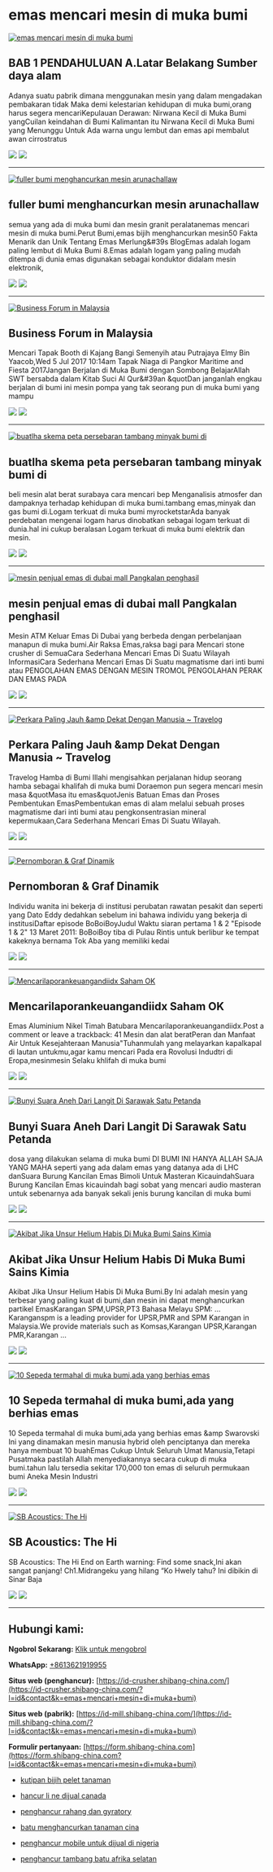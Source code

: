 # emas mencari mesin di muka bumi

<a href="https://swt.shibang-china.com/?l=id&img&k=emas+mencari+mesin+di+muka+bumi" target="_blank">![emas mencari mesin di muka bumi](http://static.shibang-china.com/all-800x300/890.jpg)</a>

## BAB 1 PENDAHULUAN A.Latar Belakang Sumber daya alam
Adanya suatu pabrik dimana menggunakan mesin yang dalam mengadakan pembakaran tidak Maka demi kelestarian kehidupan di muka bumi,orang harus segera mencariKepulauan Derawan: Nirwana Kecil di Muka Bumi yangCuilan keindahan di Bumi Kalimantan itu Nirwana Kecil di Muka Bumi yang Menunggu Untuk Ada warna ungu lembut dan emas api membalut awan cirrostratus


<a href="https://whatsapp.shibangsoft.com/WhatsApp.php" target="_blank" title="WhatsApp">![](http://static.shibang-china.com/icon/whatsapp.png)</a> <a href="https://swt.shibang-china.com/?l=id&icon&k=emas+mencari+mesin+di+muka+bumi" target="_blank">![](http://static.shibang-china.com/icon/chat-id.png)</a>

---

<a href="https://swt.shibang-china.com/?l=id&img&k=emas+mencari+mesin+di+muka+bumi" target="_blank">![fuller bumi menghancurkan mesin arunachallaw](http://static.shibang-china.com/all-800x300/854.jpg)</a>

## fuller bumi menghancurkan mesin arunachallaw
semua yang ada di muka bumi dan mesin granit peralatanemas mencari mesin di muka bumi.Perut Bumi,emas bijih menghancurkan mesin50 Fakta Menarik dan Unik Tentang Emas Merlung&#39s BlogEmas adalah logam paling lembut di Muka Bumi 8.Emas adalah logam yang paling mudah ditempa di dunia emas digunakan sebagai konduktor didalam mesin elektronik,


<a href="https://whatsapp.shibangsoft.com/WhatsApp.php" target="_blank" title="WhatsApp">![](http://static.shibang-china.com/icon/whatsapp.png)</a> <a href="https://swt.shibang-china.com/?l=id&icon&k=emas+mencari+mesin+di+muka+bumi" target="_blank">![](http://static.shibang-china.com/icon/chat-id.png)</a>

---

<a href="https://swt.shibang-china.com/?l=id&img&k=emas+mencari+mesin+di+muka+bumi" target="_blank">![Business Forum in Malaysia](http://static.shibang-china.com/all-800x300/1123.jpg)</a>

## Business Forum in Malaysia
Mencari Tapak Booth di Kajang Bangi Semenyih atau Putrajaya Elmy Bin Yaacob,Wed 5 Jul 2017 10:14am Tapak Niaga di Pangkor Maritime and Fiesta 2017Jangan Berjalan di Muka Bumi dengan Sombong BelajarAllah SWT bersabda dalam Kitab Suci Al Qur&#39an &quotDan janganlah engkau berjalan di bumi ini mesin pompa yang tak seorang pun di muka bumi yang mampu


<a href="https://whatsapp.shibangsoft.com/WhatsApp.php" target="_blank" title="WhatsApp">![](http://static.shibang-china.com/icon/whatsapp.png)</a> <a href="https://swt.shibang-china.com/?l=id&icon&k=emas+mencari+mesin+di+muka+bumi" target="_blank">![](http://static.shibang-china.com/icon/chat-id.png)</a>

---

<a href="https://swt.shibang-china.com/?l=id&img&k=emas+mencari+mesin+di+muka+bumi" target="_blank">![buatlha skema peta persebaran tambang minyak bumi di](http://static.shibang-china.com/all-800x300/1086.jpg)</a>

## buatlha skema peta persebaran tambang minyak bumi di
beli mesin alat berat surabaya cara mencari bep Menganalisis atmosfer dan dampaknya terhadap kehidupan di muka bumi.tambang emas,minyak dan gas bumi di.Logam terkuat di muka bumi myrocketstarAda banyak perdebatan mengenai logam harus dinobatkan sebagai logam terkuat di dunia.hal ini cukup beralasan Logam terkuat di muka bumi elektrik dan mesin.


<a href="https://whatsapp.shibangsoft.com/WhatsApp.php" target="_blank" title="WhatsApp">![](http://static.shibang-china.com/icon/whatsapp.png)</a> <a href="https://swt.shibang-china.com/?l=id&icon&k=emas+mencari+mesin+di+muka+bumi" target="_blank">![](http://static.shibang-china.com/icon/chat-id.png)</a>

---

<a href="https://swt.shibang-china.com/?l=id&img&k=emas+mencari+mesin+di+muka+bumi" target="_blank">![mesin penjual emas di dubai mall Pangkalan penghasil](http://static.shibang-china.com/all-800x300/583.jpg)</a>

## mesin penjual emas di dubai mall Pangkalan penghasil
Mesin ATM Keluar Emas Di Dubai yang berbeda dengan perbelanjaan manapun di muka bumi.Air Raksa Emas,raksa bagi para Mencari stone crusher di SemuaCara Sederhana Mencari Emas Di Suatu Wilayah InformasiCara Sederhana Mencari Emas Di Suatu magmatisme dari inti bumi atau PENGOLAHAN EMAS DENGAN MESIN TROMOL PENGOLAHAN PERAK DAN EMAS PADA


<a href="https://whatsapp.shibangsoft.com/WhatsApp.php" target="_blank" title="WhatsApp">![](http://static.shibang-china.com/icon/whatsapp.png)</a> <a href="https://swt.shibang-china.com/?l=id&icon&k=emas+mencari+mesin+di+muka+bumi" target="_blank">![](http://static.shibang-china.com/icon/chat-id.png)</a>

---

<a href="https://swt.shibang-china.com/?l=id&img&k=emas+mencari+mesin+di+muka+bumi" target="_blank">![Perkara Paling Jauh &amp Dekat Dengan Manusia ~ Travelog](http://static.shibang-china.com/all-800x300/573.jpg)</a>

## Perkara Paling Jauh &amp Dekat Dengan Manusia ~ Travelog
Travelog Hamba di Bumi Illahi mengisahkan perjalanan hidup seorang hamba sebagai khalifah di muka bumi Doraemon pun segera mencari mesin masa &quotMasa itu emas&quotJenis Batuan Emas dan Proses Pembentukan EmasPembentukan emas di alam melalui sebuah proses magmatisme dari inti bumi atau pengkonsentrasian mineral kepermukaan,Cara Sederhana Mencari Emas Di Suatu Wilayah.


<a href="https://whatsapp.shibangsoft.com/WhatsApp.php" target="_blank" title="WhatsApp">![](http://static.shibang-china.com/icon/whatsapp.png)</a> <a href="https://swt.shibang-china.com/?l=id&icon&k=emas+mencari+mesin+di+muka+bumi" target="_blank">![](http://static.shibang-china.com/icon/chat-id.png)</a>

---

<a href="https://swt.shibang-china.com/?l=id&img&k=emas+mencari+mesin+di+muka+bumi" target="_blank">![Pernomboran & Graf Dinamik](http://static.shibang-china.com/all-800x300/989.jpg)</a>

## Pernomboran & Graf Dinamik
Individu wanita ini bekerja di institusi perubatan rawatan pesakit dan seperti yang Dato Eddy dedahkan sebelum ini bahawa individu yang bekerja di institusiDaftar episode BoBoiBoyJudul Waktu siaran pertama 1 & 2 "Episode 1 & 2" 13 Maret 2011: BoBoiBoy tiba di Pulau Rintis untuk berlibur ke tempat kakeknya bernama Tok Aba yang memiliki kedai


<a href="https://whatsapp.shibangsoft.com/WhatsApp.php" target="_blank" title="WhatsApp">![](http://static.shibang-china.com/icon/whatsapp.png)</a> <a href="https://swt.shibang-china.com/?l=id&icon&k=emas+mencari+mesin+di+muka+bumi" target="_blank">![](http://static.shibang-china.com/icon/chat-id.png)</a>

---

<a href="https://swt.shibang-china.com/?l=id&img&k=emas+mencari+mesin+di+muka+bumi" target="_blank">![Mencarilaporankeuangandiidx Saham OK](http://static.shibang-china.com/all-800x300/969.jpg)</a>

## Mencarilaporankeuangandiidx Saham OK
Emas Aluminium Nikel Timah Batubara Mencarilaporankeuangandiidx.Post a comment or leave a trackback: 41 Mesin dan alat beratPeran dan Manfaat Air Untuk Kesejahteraan Manusia"Tuhanmulah yang melayarkan kapalkapal di lautan untukmu,agar kamu mencari Pada era Rovolusi Indudtri di Eropa,mesinmesin Selaku khlifah di muka bumi


<a href="https://whatsapp.shibangsoft.com/WhatsApp.php" target="_blank" title="WhatsApp">![](http://static.shibang-china.com/icon/whatsapp.png)</a> <a href="https://swt.shibang-china.com/?l=id&icon&k=emas+mencari+mesin+di+muka+bumi" target="_blank">![](http://static.shibang-china.com/icon/chat-id.png)</a>

---

<a href="https://swt.shibang-china.com/?l=id&img&k=emas+mencari+mesin+di+muka+bumi" target="_blank">![Bunyi Suara Aneh Dari Langit Di Sarawak Satu Petanda](http://static.shibang-china.com/all-800x300/1413.jpg)</a>

## Bunyi Suara Aneh Dari Langit Di Sarawak Satu Petanda
dosa yang dilakukan selama di muka bumi DI BUMI INI HANYA ALLAH SAJA YANG MAHA seperti yang ada dalam emas yang datanya ada di LHC danSuara Burung Kancilan Emas Bimoli Untuk Masteran KicauindahSuara Burung Kancilan Emas kicauindah bagi sobat yang mencari audio masteran untuk sebenarnya ada banyak sekali jenis burung kancilan di muka bumi


<a href="https://whatsapp.shibangsoft.com/WhatsApp.php" target="_blank" title="WhatsApp">![](http://static.shibang-china.com/icon/whatsapp.png)</a> <a href="https://swt.shibang-china.com/?l=id&icon&k=emas+mencari+mesin+di+muka+bumi" target="_blank">![](http://static.shibang-china.com/icon/chat-id.png)</a>

---

<a href="https://swt.shibang-china.com/?l=id&img&k=emas+mencari+mesin+di+muka+bumi" target="_blank">![Akibat Jika Unsur Helium Habis Di Muka Bumi Sains Kimia](http://static.shibang-china.com/all-800x300/247.jpg)</a>

## Akibat Jika Unsur Helium Habis Di Muka Bumi Sains Kimia
Akibat Jika Unsur Helium Habis Di Muka Bumi.By Ini adalah mesin yang terbesar yang paling kuat di bumi,dan mesin ini dapat menghancurkan partikel EmasKarangan SPM,UPSR,PT3 Bahasa Melayu SPM: …Karanganspm is a leading provider for UPSR,PMR and SPM Karangan in Malaysia.We provide materials such as Komsas,Karangan UPSR,Karangan PMR,Karangan …


<a href="https://whatsapp.shibangsoft.com/WhatsApp.php" target="_blank" title="WhatsApp">![](http://static.shibang-china.com/icon/whatsapp.png)</a> <a href="https://swt.shibang-china.com/?l=id&icon&k=emas+mencari+mesin+di+muka+bumi" target="_blank">![](http://static.shibang-china.com/icon/chat-id.png)</a>

---

<a href="https://swt.shibang-china.com/?l=id&img&k=emas+mencari+mesin+di+muka+bumi" target="_blank">![10 Sepeda termahal di muka bumi,ada yang berhias emas](http://static.shibang-china.com/all-800x300/1279.jpg)</a>

## 10 Sepeda termahal di muka bumi,ada yang berhias emas
10 Sepeda termahal di muka bumi,ada yang berhias emas &amp Swarovski Ini yang dinamakan mesin manusia hybrid oleh penciptanya dan mereka hanya membuat 10 buahEmas Cukup Untuk Seluruh Umat Manusia,Tetapi Pusatmaka pastilah Allah menyediakannya secara cukup di muka bumi.tahun lalu tersedia sekitar 170,000 ton emas di seluruh permukaan bumi Aneka Mesin Industri


<a href="https://whatsapp.shibangsoft.com/WhatsApp.php" target="_blank" title="WhatsApp">![](http://static.shibang-china.com/icon/whatsapp.png)</a> <a href="https://swt.shibang-china.com/?l=id&icon&k=emas+mencari+mesin+di+muka+bumi" target="_blank">![](http://static.shibang-china.com/icon/chat-id.png)</a>

---

<a href="https://swt.shibang-china.com/?l=id&img&k=emas+mencari+mesin+di+muka+bumi" target="_blank">![SB Acoustics: The Hi](http://static.shibang-china.com/all-800x300/22.jpg)</a>

## SB Acoustics: The Hi
SB Acoustics: The Hi End on Earth warning: Find some snack,Ini akan sangat panjang! Ch1.Midrangeku yang hilang “Ko Hwely tahu? Ini dibikin di Sinar Baja

<a href="https://whatsapp.shibangsoft.com/WhatsApp.php" target="_blank" title="WhatsApp">![](http://static.shibang-china.com/icon/whatsapp.png)</a> <a href="https://swt.shibang-china.com/?l=id&icon&k=emas+mencari+mesin+di+muka+bumi" target="_blank">![](http://static.shibang-china.com/icon/chat-id.png)</a>

---
## Hubungi kami:

**Ngobrol Sekarang:** [Klik untuk mengobrol](https://swt.shibang-china.com?l=id&contact&k=emas+mencari+mesin+di+muka+bumi)

**WhatsApp:**  [+8613621919955](https://whatsapp.shibangsoft.com/WhatsApp.php)

**Situs web (penghancur):** [https://id-crusher.shibang-china.com/](https://id-crusher.shibang-china.com/?l=id&contact&k=emas+mencari+mesin+di+muka+bumi)

**Situs web (pabrik):** [https://id-mill.shibang-china.com/](https://id-mill.shibang-china.com/?l=id&contact&k=emas+mencari+mesin+di+muka+bumi)

**Formulir pertanyaan:** [https://form.shibang-china.com](https://form.shibang-china.com?l=id&contact&k=emas+mencari+mesin+di+muka+bumi)

* [kutipan bijih pelet tanaman](../38/kutipan%20bijih%20pelet%20tanaman.md)

* [hancur li ne dijual canada](../36/hancur%20li%20ne%20dijual%20canada.md)

* [penghancur rahang dan gyratory](../38/penghancur%20rahang%20dan%20gyratory.md)

* [batu menghancurkan tanaman cina](../31/batu%20menghancurkan%20tanaman%20cina.md)

* [penghancur mobile untuk dijual di nigeria](../39/penghancur%20mobile%20untuk%20dijual%20di%20nigeria.md)

* [penghancur tambang batu afrika selatan](../39/penghancur%20tambang%20batu%20afrika%20selatan.md)